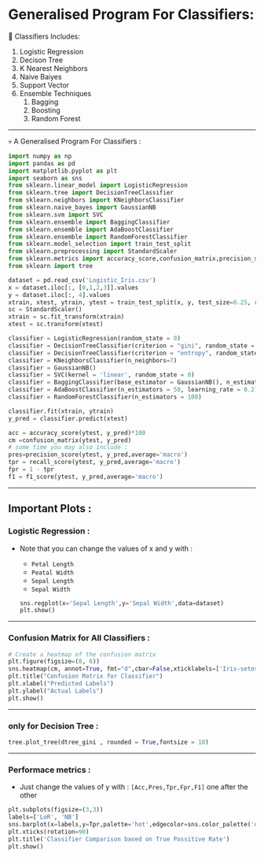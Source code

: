 # Generalised Program For Classifiers:

<aside>
🤖 Classifiers Includes:

1. Logistic Regression
2. Decison Tree
3. K Nearest Neighbors
4. Naive Baiyes
5. Support Vector 
6. Ensemble Techniques
    1. Bagging
    2. Boosting
    3. Random Forest
</aside>

---

<aside>
💀 A Generalised Program For Classifiers :

```python
import numpy as np
import pandas as pd
import matplotlib.pyplot as plt
import seaborn as sns
from sklearn.linear_model import LogisticRegression
from sklearn.tree import DecisionTreeClassifier
from sklearn.neighbors import KNeighborsClassifier
from sklearn.naive_bayes import GaussianNB
from sklearn.svm import SVC
from sklearn.ensemble import BaggingClassifier
from sklearn.ensemble import AdaBoostClassifier
from sklearn.ensemble import RandomForestClassifier
from sklearn.model_selection import train_test_split
from sklearn.preprocessing import StandardScaler
from sklearn.metrics import accuracy_score,confusion_matrix,precision_score,recall_score,f1_score
from sklearn import tree
```

```python
dataset = pd.read_csv('Logistic_Iris.csv')
x = dataset.iloc[:, [0,1,2,3]].values
y = dataset.iloc[:, 4].values
xtrain, xtest, ytrain, ytest = train_test_split(x, y, test_size=0.25, random_state=0)
sc = StandardScaler()
xtrain = sc.fit_transform(xtrain)
xtest = sc.transform(xtest)
```

```python
classifier = LogisticRegression(random_state = 0)
classifier = DecisionTreeClassifier(criterion = "gini", random_state = 100,max_depth=3, min_samples_leaf=5)
classifier = DecisionTreeClassifier(criterion = "entropy", random_state = 100,max_depth=3, min_samples_leaf=5)
classifier = KNeighborsClassifier(n_neighbors=7)
classifier = GaussianNB()
classifier = SVC(kernel = 'linear', random_state = 0)
classifier = BaggingClassifier(base_estimator = GaussianNB(), n_estimators = 100, random_state= 0)
classifier = AdaBoostClassifier(n_estimators = 50, learning_rate = 0.2)
classifier = RandomForestClassifier(n_estimators = 100)

```

```python
classifier.fit(xtrain, ytrain)
y_pred = classifier.predict(xtest)
```

```python
acc = accuracy_score(ytest, y_pred)*100
cm =confusion_matrix(ytest, y_pred)
# some time you may also include :
pres=precision_score(ytest, y_pred,average='macro')
tpr = recall_score(ytest, y_pred,average='macro')
fpr = 1 - tpr
f1 = f1_score(ytest, y_pred,average='macro')
```

</aside>

---
## Important Plots :

<aside>
    
### Logistic Regression :

- Note that you can change the values of x and y with :
    - `Petal Length`
    - `Peatal Width`
    - `Sepal Length`
    - `Sepal Width`
    
    ```python
    sns.regplot(x='Sepal Length',y='Sepal Width',data=dataset)
    plt.show()
    ```
    
</aside>

---

<aside>
    
### Confusion Matrix for All Classifiers :

```python
# Create a heatmap of the confusion matrix
plt.figure(figsize=(8, 6))
sns.heatmap(cm, annot=True, fmt="d",cbar=False,xticklabels=['Iris-setosa', 'Iris-versicolor', 'Iris-virginica'],yticklabels=['Iris-setosa', 'Iris-versicolor', 'Iris-virginica'])
plt.title("Confusion Matrix for Classifier")
plt.xlabel("Predicted Labels")
plt.ylabel("Actual Labels")
plt.show()
```

</aside>

---

<aside>

### only for Decision Tree :

```python
tree.plot_tree(dtree_gini , rounded = True,fontsize = 10)
```

</aside>

---

<aside>

### Performace metrics :

- Just change the values of y with : `[Acc,Pres,Tpr,Fpr,F1]` one after the other

```python
plt.subplots(figsize=(3,3))
labels=['LoR', 'NB']
sns.barplot(x=labels,y=Tpr,palette='hot',edgecolor=sns.color_palette('dark',7))
plt.xticks(rotation=90)
plt.title('Classifier Comparison based on True Possitive Rate')
plt.show()
```

</aside>
